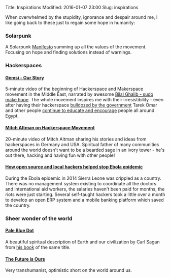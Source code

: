 Title: Inspirations
Modified: 2016-01-07 23:00
Slug: inspirations

When overwhelmed by the stupidity, ignorance and despair around me, I like going back to these just to regain some hope in humanity:

### Solarpunk

A Solarpunk [Manifesto](http://www.re-des.org/a-solarpunk-manifesto/) summing up all the values of the movement. Focusing on hope and finding solutions instead of warnings.

### Hackerspaces

#### [Gemsi - Our Story](https://www.youtube.com/watch?v=TJpsNQF60Fc)

5-minute video of the beginning of Hackerspace and Makerspace movement in the Middle East, narrated by awesome [Bilal Ghalib - sudo make hope](http://bilalghalib.com/). The whole movement inspires me with their irresistibility - even after having their hackerspace [bulldozed by the government](http://hackaday.com/2016/05/08/running-a-hackerspace-is-hard-egypt-edition/) Tarek Omar and other people [continue to educate and encourage](http://hackaday.com/2016/10/22/hackenings-burbank-and-cairo/) people all around Egypt.

#### [Mitch Altman on Hackerspace Movement](https://www.youtube.com/watch?v=WkiX7R1-kaY)

20-minute video of Mitch Altman sharing his stories and ideas from hackerspaces in Germany and USA. Spiritual father of many communities around the world doesn't want to be a bearded sage in an ivory tower - he's out there, hacking and having fun with other people!

#### [How open source and local hackers helped stop Ebola epidemic](https://media.ccc.de/v/32c3-7561-how_open_source_software_second_hand_laptops_and_hackers_helped_stop_ebola_and_stopped_an_apocalypse)

During the Ebola epidemic in 2014 Sierra Leone was crippled as a country. There was no management system existing to coordinate all the doctors and international aid workers, the salaries haven't been paid for months, the riots were just starting. Several self-taught hackers took a little over a month to develop an open ERP system and a mobile banking platform which saved the country.

### Sheer wonder of the world

#### [Pale Blue Dot](https://youtu.be/p86BPM1GV8M)

A beautiful spiritual description of Earth and our civilization by Carl Sagan from [his book](https://en.wikipedia.org/wiki/Pale_Blue_Dot_%28book%29) of the same title.

#### [The Future is Ours](https://www.youtube.com/watch?v=rDiUVS_-4_Q)

Very transhumanist, optimistic short on the world around us.
